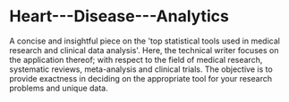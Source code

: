 # Heart---Disease---Analytics
A concise and insightful piece on the 'top statistical tools used in medical research and clinical data analysis'. Here, the technical writer focuses on the application thereof; with respect to the field of medical research, systematic reviews, meta-analysis and clinical trials. The objective is to provide exactness in deciding on the appropriate tool for your research problems and unique data.
